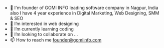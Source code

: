 - 👋 I'm founder of GOMI INFO leading software company in Nagpur, India also I have 4 year experience in Digital Marketing, Web Designing, SMM & SEO
- 👀 I’m interested in web designing
- 🌱 I’m currently learning coding
- 💞️ I’m looking to collaborate on ...
- 📫 How to reach me founder@gomiinfo.com

<!---
CyberBoyShree/CyberBoyShree is a ✨ special ✨ repository because its `README.md` (this file) appears on your GitHub profile.
You can click the Preview link to take a look at your changes.
--->
